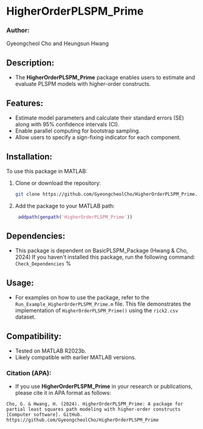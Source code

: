 # HigherOrderPLSPM_Prime

### Author:
Gyeongcheol Cho and Heungsun Hwang

## Description:
- The **HigherOrderPLSPM_Prime** package enables users to estimate and evaluate PLSPM models with higher-order constructs.

## Features:
- Estimate model parameters and calculate their standard errors (SE) along with 95% confidence intervals (CI).
- Enable parallel computing for bootstrap sampling.
- Allow users to specify a sign-fixing indicator for each component.

## Installation:
To use this package in MATLAB:
1. Clone or download the repository:
   ```bash
   git clone https://github.com/GyeongcheolCho/HigherOrderPLSPM_Prime.git
   ```
2. Add the package to your MATLAB path:
   ```matlab
    addpath(genpath('HigherOrderPLSPM_Prime'))
   ```
## Dependencies:
- This package is dependent on BasicPLSPM_Package (Hwang & Cho, 2024) If you haven't installed this package, run the following command: `Check_Dependencies`                                          %

## Usage:
- For examples on how to use the package, refer to the `Run_Example_HigherOrderPLSPM_Prime.m` file. This file demonstrates the implementation of `HigherOrderPLSPM_Prime()` using the `rick2.csv` dataset.

## Compatibility:
- Tested on MATLAB R2023b.
- Likely compatible with earlier MATLAB versions.

### Citation (APA):
- If you use **HigherOrderPLSPM_Prime** in your research or publications, please cite it in APA format as follows:

```plaintext
Cho, G. & Hwang, H. (2024). HigherOrderPLSPM_Prime: A package for partial least squares path modeling with higher-order constructs [Computer software]. GitHub. https://github.com/GyeongcheolCho/HigherOrderPLSPM_Prime
```
